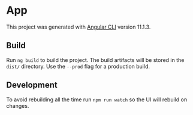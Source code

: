 # App

This project was generated with [Angular CLI](https://github.com/angular/angular-cli) version 11.1.3.

## Build

Run `ng build` to build the project. The build artifacts will be stored in the `dist/` directory. Use the `--prod` flag for a production build.

## Development

To avoid rebuilding all the time run `npm run watch` so the UI will rebuild on changes.


